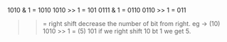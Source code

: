 1010 & 1 =  1010  1010 >> 1 = 101
0111 & 1 =  0110  0110 >> 1 = 011
​
>> = right shift decrease the number of bit from right.
eg -> (10)  1010 >> 1 = (5) 101
if we right shift 10 bt 1 we get 5.
​